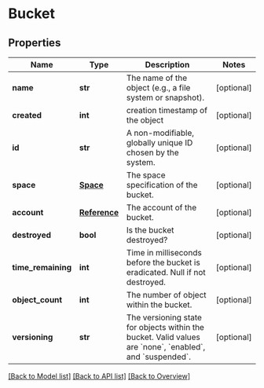 # Bucket

## Properties
Name | Type | Description | Notes
------------ | ------------- | ------------- | -------------
**name** | **str** | The name of the object (e.g., a file system or snapshot). | [optional] 
**created** | **int** | creation timestamp of the object | [optional] 
**id** | **str** | A non-modifiable, globally unique ID chosen by the system. | [optional] 
**space** | [**Space**](Space.md) | The space specification of the bucket. | [optional] 
**account** | [**Reference**](Reference.md) | The account of the bucket. | [optional] 
**destroyed** | **bool** | Is the bucket destroyed? | [optional] 
**time_remaining** | **int** | Time in milliseconds before the bucket is eradicated. Null if not destroyed. | [optional] 
**object_count** | **int** | The number of object within the bucket. | [optional] 
**versioning** | **str** | The versioning state for objects within the bucket. Valid values are &#x60;none&#x60;, &#x60;enabled&#x60;, and &#x60;suspended&#x60;. | [optional] 

[[Back to Model list]](index.md#documentation-for-models) [[Back to API list]](index.md#endpoint-properties) [[Back to Overview]](index.md)


